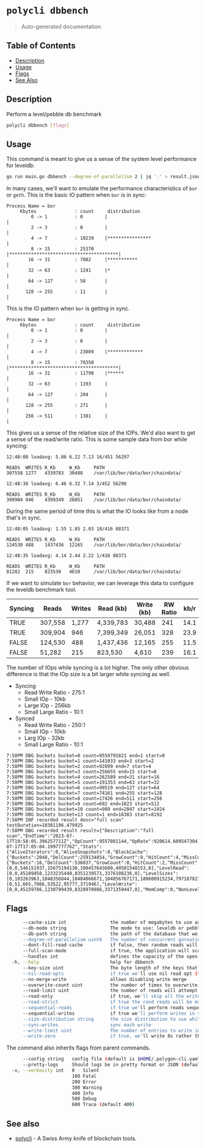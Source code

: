 # `polycli dbbench`

> Auto-generated documentation.

## Table of Contents

- [Description](#description)
- [Usage](#usage)
- [Flags](#flags)
- [See Also](#see-also)

## Description

Perform a level/pebble db benchmark

```bash
polycli dbbench [flags]
```

## Usage

This command is meant to give us a sense of the system level
performance for leveldb:

```bash
go run main.go dbbench --degree-of-parallelism 2 | jq '.' > result.json
```

In many cases, we'll want to emulate the performance characteristics
of `bor` or `geth`. This is the basic IO pattern when `bor` is in sync:

```text
Process Name = bor
     Kbytes              : count     distribution
         0 -> 1          : 0        |                                        |
         2 -> 3          : 0        |                                        |
         4 -> 7          : 10239    |****************                        |
         8 -> 15         : 25370    |****************************************|
        16 -> 31         : 7082     |***********                             |
        32 -> 63         : 1241     |*                                       |
        64 -> 127        : 58       |                                        |
       128 -> 255        : 11       |                                        |
```

This is the IO pattern when `bor` is getting in sync.

```text
Process Name = bor
     Kbytes              : count     distribution
         0 -> 1          : 0        |                                        |
         2 -> 3          : 0        |                                        |
         4 -> 7          : 23089    |*************                           |
         8 -> 15         : 70350    |****************************************|
        16 -> 31         : 11790    |******                                  |
        32 -> 63         : 1193     |                                        |
        64 -> 127        : 204      |                                        |
       128 -> 255        : 271      |                                        |
       256 -> 511        : 1381     |                                        |
```

This gives us a sense of the relative size of the IOPs. We'd also want
to get a sense of the read/write ratio. This is some sample data from
bor while syncing:

```text
12:48:08 loadavg: 5.86 6.22 7.13 16/451 56297

READS  WRITES R_Kb     W_Kb     PATH
307558 1277   4339783  30488    /var/lib/bor/data/bor/chaindata/

12:48:38 loadavg: 6.46 6.32 7.14 3/452 56298

READS  WRITES R_Kb     W_Kb     PATH
309904 946    4399349  26051    /var/lib/bor/data/bor/chaindata/

```

During the same period of time this is what the IO looks like from a
node that's in sync.

```text
12:48:05 loadavg: 1.55 1.85 2.03 18/416 88371

READS  WRITES R_Kb     W_Kb     PATH
124530 488    1437436  12165    /var/lib/bor/data/bor/chaindata/

12:48:35 loadavg: 4.14 2.44 2.22 1/416 88371

READS  WRITES R_Kb     W_Kb     PATH
81282  215    823530   4610     /var/lib/bor/data/bor/chaindata/

```

If we want to simulate `bor` behavior, we can leverage this data to
configure the leveldb benchmark tool.


| Syncing | Reads   | Writes | Read (kb) | Write (kb) | RW Ratio | kb/r | kb/w |
|---------|---------|--------|-----------|------------|----------|------|------|
| TRUE    | 307,558 |  1,277 | 4,339,783 | 30,488     |      241 | 14.1 | 23.9 |
| TRUE    | 309,904 |    946 | 7,399,349 | 26,051     |      328 | 23.9 | 27.5 |
| FALSE   | 124,530 |    488 | 1,437,436 | 12,165     |      255 | 11.5 | 24.9 |
| FALSE   | 51,282  |    215 | 823,530   | 4,610      |      239 | 16.1 | 21.4 |

The number of IOps while syncing is a lot higher. The only other
obvious difference is that the IOp size is a bit larger while syncing
as well.

- Syncing
  - Read Write Ratio - 275:1 
  - Small IOp - 10kb
  - Large IOp - 256kb
  - Small Large Ratio - 10:1
- Synced
  - Read Write Ratio - 250:1
  - Small IOp - 10kb
  - Larg IOp - 32kb
  - Small Large Ratio - 10:1

```text
7:58PM DBG buckets bucket=0 count=9559791821 end=1 start=0
7:58PM DBG buckets bucket=1 count=141033 end=3 start=2
7:58PM DBG buckets bucket=2 count=92899 end=7 start=4
7:58PM DBG buckets bucket=3 count=256655 end=15 start=8
7:58PM DBG buckets bucket=4 count=262589 end=31 start=16
7:58PM DBG buckets bucket=5 count=191353 end=63 start=32
7:58PM DBG buckets bucket=6 count=99519 end=127 start=64
7:58PM DBG buckets bucket=7 count=74161 end=255 start=128
7:58PM DBG buckets bucket=8 count=17426 end=511 start=256
7:58PM DBG buckets bucket=9 count=692 end=1023 start=512
7:58PM DBG buckets bucket=10 count=989 end=2047 start=1024
7:58PM DBG buckets bucket=13 count=1 end=16383 start=8192
7:58PM INF recorded result desc="full scan" testDuration=10381196.479925
7:58PM DBG recorded result result={"Description":"full scan","EndTime":"2023-07-17T19:58:05.396257711Z","OpCount":9557081144,"OpRate":920614.609547304,"StartTime":"2023-07-17T17:05:04.199777776Z","Stats":{"AliveIterators":0,"AliveSnapshots":0,"BlockCache":{"Buckets":2048,"DelCount":259134854,"GrowCount":9,"HitCount":4,"MissCount":262147633,"Nodes":33294,"SetCount":259168148,"ShrinkCount":2,"Size":268427343},"BlockCacheSize":268427343,"FileCache":{"Buckets":16,"DelCount":536037,"GrowCount":0,"HitCount":2,"MissCount":536537,"Nodes":500,"SetCount":536537,"ShrinkCount":0,"Size":500},"IORead":1092651461848,"IOWrite":13032122717,"Level0Comp":0,"LevelDurations":[0,0,546151937,15675194130,100457643600,40581548153,0],"LevelRead":[0,0,45189458,1233235440,8351239571,3376108236,0],"LevelSizes":[0,103263963,1048356844,10484866671,104856767171,180600915234,797187827055],"LevelTablesCounts":[0,51,665,7066,53522,95777,371946],"LevelWrite":[0,0,45159786,1230799439,8328970986,3371359447,0],"MemComp":0,"NonLevel0Comp":1433,"OpenedTablesCount":500,"SeekComp":0,"WriteDelayCount":0,"WriteDelayDuration":0,"WritePaused":false},"TestDuration":10381196479925,"ValueDist":null}

```

## Flags

```bash
      --cache-size int                the number of megabytes to use as our internal cache size (default 512)
      --db-mode string                The mode to use: leveldb or pebbledb (default "leveldb")
      --db-path string                the path of the database that we'll use for testing (default "_benchmark_db")
      --degree-of-parallelism uint8   The number of concurrent goroutines we'll use (default 2)
      --dont-fill-read-cache          if false, then random reads will be cached
      --full-scan-mode                if true, the application will scan the full database as fast as possible and print a summary
      --handles int                   defines the capacity of the open files caching. Use -1 for zero, this has same effect as specifying NoCacher to OpenFilesCacher. (default 500)
  -h, --help                          help for dbbench
      --key-size uint                 The byte length of the keys that we'll use (default 32)
      --nil-read-opts                 if true we'll use nil read opt (this is what geth/bor does)
      --no-merge-write                allows disabling write merge
      --overwrite-count uint          the number of times to overwrite the data (default 5)
      --read-limit uint               the number of reads will attempt to complete in a given test (default 10000000)
      --read-only                     if true, we'll skip all the write operations and open the DB in read only mode
      --read-strict                   if true the rand reads will be made in strict mode
      --sequential-reads              if true we'll perform reads sequentially
      --sequential-writes             if true we'll perform writes in somewhat sequential manner
      --size-distribution string      the size distribution to use while testing (default "0-1:2347864,2-3:804394856,4-7:541267689,8-15:738828593,16-31:261122372,32-63:1063470933,64-127:3584745195,128-255:1605760137,256-511:316074206,512-1023:312887514,1024-2047:328894149,2048-4095:141180,4096-8191:92789,8192-16383:256060,16384-32767:261806,32768-65535:191032,65536-131071:99715,131072-262143:73782,262144-524287:17552,524288-1048575:717,1048576-2097151:995,2097152-4194303:1,8388608-16777215:1")
      --sync-writes                   sync each write
      --write-limit uint              The number of entries to write in the db (default 1000000)
      --write-zero                    if true, we'll write 0s rather than random data
```

The command also inherits flags from parent commands.

```bash
      --config string   config file (default is $HOME/.polygon-cli.yaml)
      --pretty-logs     Should logs be in pretty format or JSON (default true)
  -v, --verbosity int   0 - Silent
                        100 Fatal
                        200 Error
                        300 Warning
                        400 Info
                        500 Debug
                        600 Trace (default 400)
```

## See also

- [polycli](polycli.md) - A Swiss Army knife of blockchain tools.
